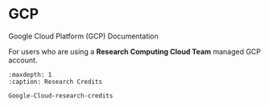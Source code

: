 
# GCP

Google Cloud Platform (GCP) Documentation

For users who are using a **Research Computing Cloud Team** managed GCP account.

```{toctree}
:maxdepth: 1
:caption: Research Credits

Google-Cloud-research-credits

```